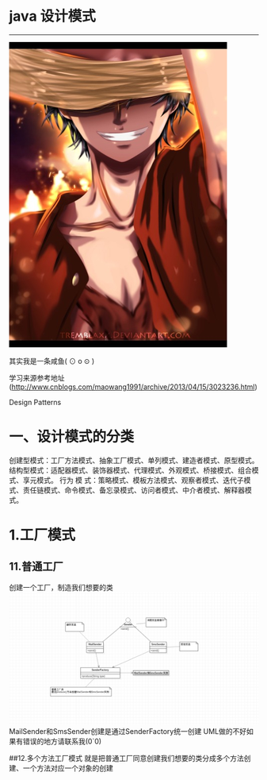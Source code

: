 # java 设计模式

-----------------------------------------------------------------------------------------------------

![image](https://github.com/isoot/JavaCodeDesignMode/blob/master/java%E8%AE%BE%E8%AE%A1%E6%A8%A1%E5%BC%8F/picture/d63049eb1e3022afb95baee96a3b414d.jpeg)

其实我是一条咸鱼( ⊙ o ⊙ )  

学习来源参考地址(http://www.cnblogs.com/maowang1991/archive/2013/04/15/3023236.html)

Design Patterns

# 一、设计模式的分类
创建型模式：工厂方法模式、抽象工厂模式、单列模式、建造者模式、原型模式。
结构型模式：适配器模式、装饰器模式、代理模式、外观模式、桥接模式、组合模式、享元模式。
行为 模 式：策略模式、模板方法模式、观察者模式、迭代子模式、责任链模式、命令模式、备忘录模式、访问者模式、中介者模式、解释器模式。

# 1.工厂模式
## 11.普通工厂
创建一个工厂，制造我们想要的类
![iamge](https://github.com/isoot/JavaCodeDesignMode/blob/master/java%25E8%25AE%25BE%25E8%25AE%25A1%25E6%25A8%25A1%25E5%25BC%258F/picture/java%E6%99%AE%E9%80%9A%E5%B7%A5%E5%8E%82%E6%A8%A1%E5%BC%8F.png)
MailSender和SmsSender创建是通过SenderFactory统一创建
UML做的不好如果有错误的地方请联系我(0`0)

##12.多个方法工厂模式
 就是把普通工厂同意创建我们想要的类分成多个方法创建、一个方法对应一个对象的创建
 
